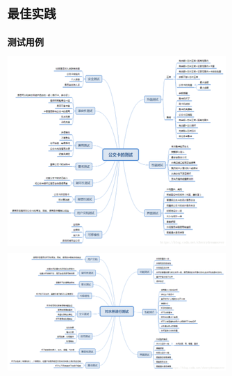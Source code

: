 # 最佳实践

## 测试用例

![](../.gitbook/assets/test-gongjiaoka.png)

![](../.gitbook/assets/test-shuibei.png)

